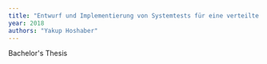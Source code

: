 ```yaml
---
title: "Entwurf und Implementierung von Systemtests für eine verteilte Multi-Physik Simulationssoftware"
year: 2018
authors: "Yakup Hoshaber"
---
```

Bachelor's Thesis
